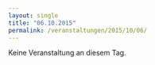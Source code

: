 ```yaml
---
layout: single
title: "06.10.2015"
permalink: /veranstaltungen/2015/10/06/
---
```


Keine Veranstaltung an diesem Tag.
